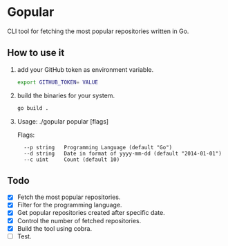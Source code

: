 # Gopular

CLI tool for fetching the most popular repositories written in Go.

## How to use it

1.  add your GitHub token as environment variable.

    ```bash
    export GITHUB_TOKEN= VALUE
    ```

2.  build the binaries for your system.

    ```bash
    go build .
    ```

3.  Usage:
    ./gopular popular [flags]

    Flags:

          --p string   Programming Language (default "Go")
          --d string   Date in format of yyyy-mm-dd (default "2014-01-01")
          --c uint     Count (default 10)

## Todo

- [x] Fetch the most popular repositories.
- [x] Filter for the programming language.
- [x] Get popular repositories created after specific date.
- [x] Control the number of fetched repositories.
- [x] Build the tool using cobra.
- [ ] Test.
